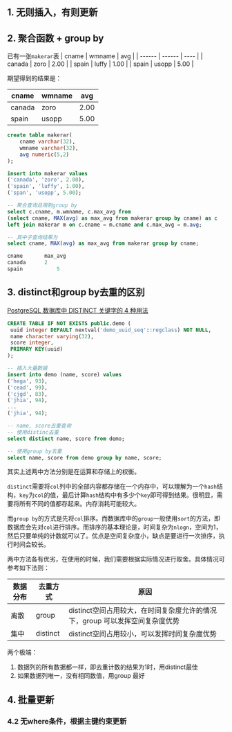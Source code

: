 ## 1. 无则插入，有则更新

## 2. 聚合函数 + group by


已有一张`makerar`表
| cname  | wmname | avg  |
| ------ | ------ | ---- |
| canada | zoro   | 2.00 |
| spain  | luffy  | 1.00 |
| spain  | usopp  | 5.00 |

期望得到的结果是：

| cname  | wmname | avg  |
| ------ | ------ | ---- |
| canada | zoro   | 2.00 |
| spain  | usopp  | 5.00 |

```sql
create table makerar(
	cname varchar(32),
	wmname varchar(32),
	avg numeric(5,2)
);

insert into makerar values
('canada', 'zoro', 2.00),
('spain', 'luffy', 1.00),
('span', 'usopp', 5.00);

-- 聚合查询且用到group by
select c.cname, m.wmname, c.max_avg from
(select cname, MAX(avg) as max_avg from makerar group by cname) as c
left join makerar m on c.cname = m.cname and c.max_avg = m.avg;

-- 其中子查询结果为
select cname, MAX(avg) as max_avg from makerar group by cname;

cname		max_avg
canada		2
spain			5
```

## 3. distinct和group by去重的区别

[PostgreSQL 数据库中 DISTINCT 关键字的 4 种用法](https://blog.csdn.net/horses/article/details/108884556)

   ```sql
   CREATE TABLE IF NOT EXISTS public.demo (
   	uuid integer DEFAULT nextval('demo_uuid_seq'::regclass) NOT NULL,
   	name character varying(32),
   	score integer,
   	PRIMARY KEY(uuid)
   );
   
   -- 插入大量数据
   insert into demo (name, score) values 
   ('hega', 93),
   ('cead', 99),
   ('cjgd', 83),
   ('jhia', 94),
   ...
   ('jhia', 94);
   
   -- name, score去重查询
   -- 使用distinc去重
   select distinct name, score from demo;
   
   -- 使用group by去重
   select name, score from demo group by name, score;
   ```

其实上述两中方法分别是在运算和存储上的权衡。

`distinct`需要将`col`列中的全部内容都存储在一个内存中，可以理解为一个`hash`结构，`key`为`col`的值，最后计算`hash`结构中有多少个`key`即可得到结果。很明显，需要将所有不同的值都存起来。内存消耗可能较大。

而`group by`的方式是先将`col`排序。而数据库中的`group`一般使用`sort`的方法，即数据库会先对`col`进行排序。而排序的基本理论是，时间复杂为`nlogn`，空间为1，然后只要单纯的计数就可以了。优点是空间复杂度小，缺点是要进行一次排序，执行时间会较长。

两中方法各有优劣，在使用的时候，我们需要根据实际情况进行取舍。具体情况可参考如下法则：

| 数据分布 | 去重方式 | 原因                                                         |
| -------- | -------- | ------------------------------------------------------------ |
| 离散     | group    | distinct空间占用较大，在时间复杂度允许的情况下，group 可以发挥空间复杂度优势 |
| 集中     | distinct | distinct空间占用较小，可以发挥时间复杂度优势                 |

两个极端：

1. 数据列的所有数据都一样，即去重计数的结果为1时，用distinct最佳
1. 如果数据列唯一，没有相同数值，用group 最好

## 4. 批量更新

### 4.2 无where条件，根据主键约束更新